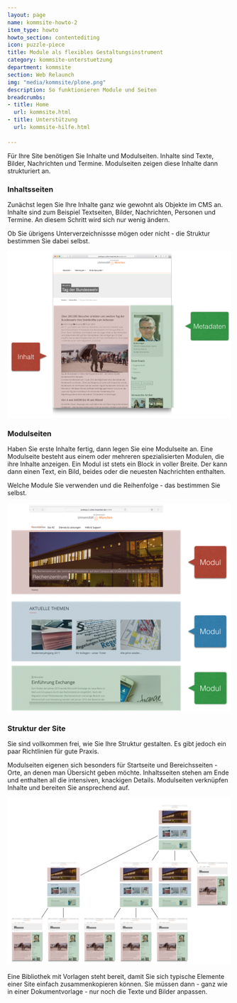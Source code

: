 ```yaml
---
layout: page
name: kommsite-howto-2
item_type: howto
howto_section: contentediting
icon: puzzle-piece
title: Module als flexibles Gestaltungsinstrument
category: kommsite-unterstuetzung
department: kommsite
section: Web Relaunch
img: "media/kommsite/plone.png"
description: So funktionieren Module und Seiten
breadcrumbs:
- title: Home
  url: kommsite.html
- title: Unterstützung
  url: kommsite-hilfe.html

---
```


Für Ihre Site benötigen Sie Inhalte und Modulseiten. Inhalte sind Texte, Bilder, Nachrichten und Termine. Modulseiten zeigen diese Inhalte dann strukturiert an.

### Inhaltsseiten

Zunächst legen Sie Ihre Inhalte ganz wie gewohnt als Objekte im CMS an. Inhalte sind zum Beispiel Textseiten, Bilder, Nachrichten, Personen und Termine. An diesem Schritt wird sich nur wenig ändern.

Ob Sie übrigens Unterverzeichnissse mögen oder nicht - die Struktur bestimmen Sie dabei selbst.

<img src="media/kommsite/inhaltsseiten.png">


### Modulseiten

Haben Sie erste Inhalte fertig, dann legen Sie eine Modulseite an. Eine Modulseite besteht aus einem oder mehreren spezialisierten Modulen, die ihre Inhalte anzeigen. Ein Modul ist stets ein Block in voller Breite. Der kann dann einen Text, ein Bild, beides oder die neuesten Nachrichten enthalten.

Welche Module Sie verwenden und die Reihenfolge - das bestimmen Sie selbst.

<img src="media/kommsite/modulseiten.png">


### Struktur der Site

Sie sind vollkommen frei, wie Sie Ihre Struktur gestalten. Es gibt jedoch ein paar Richtlinien für gute Praxis.

Modulseiten eigenen sich besonders für Startseite und Bereichsseiten - Orte, an denen man Übersicht geben möchte.
Inhaltsseiten stehen am Ende und enthalten all die intensiven, knackigen Details. 
Modulseiten verknüpfen Inhalte und bereiten Sie ansprechend auf.

<img src="media/kommsite/struktur.png">

Eine Bibliothek mit Vorlagen steht bereit, damit Sie sich typische Elemente einer Site einfach zusammenkopieren können. Sie müssen dann - ganz wie in einer Dokumentvorlage - nur noch die Texte und Bilder anpassen.


